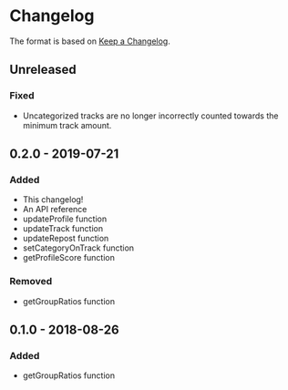 # Changelog
The format is based on [Keep a Changelog](https://keepachangelog.com/en/1.0.0/).

## Unreleased
### Fixed
- Uncategorized tracks are no longer incorrectly counted towards the minimum track amount.

## 0.2.0 - 2019-07-21
### Added
- This changelog!
- An API reference
- updateProfile function
- updateTrack function
- updateRepost function
- setCategoryOnTrack function
- getProfileScore function

### Removed
- getGroupRatios function

## 0.1.0 - 2018-08-26
### Added
- getGroupRatios function
